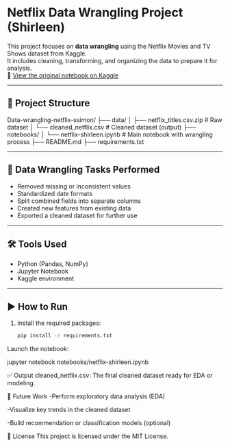 # Netflix Data Wrangling Project (Shirleen)

This project focuses on **data wrangling** using the Netflix Movies and TV Shows dataset from Kaggle.  
It includes cleaning, transforming, and organizing the data to prepare it for analysis.  
🔗 [View the original notebook on Kaggle](https://www.kaggle.com/code/shirleensimon/netflix-shirleen)

---

## 📁 Project Structure

Data-wrangling-netflix-ssimon/
├── data/
│   ├── netflix_titles.csv.zip         # Raw dataset
│   └── cleaned_netflix.csv            # Cleaned dataset (output)
├── notebooks/
│   └── netflix-shirleen.ipynb         # Main notebook with wrangling process
├── README.md
├── requirements.txt



---

## 🧹 Data Wrangling Tasks Performed

- Removed missing or inconsistent values
- Standardized date formats
- Split combined fields into separate columns
- Created new features from existing data
- Exported a cleaned dataset for further use

---

## 🛠️ Tools Used

- Python (Pandas, NumPy)
- Jupyter Notebook
- Kaggle environment

---

## ▶️ How to Run

1. Install the required packages:

   ```bash
   pip install -r requirements.txt

Launch the notebook:

jupyter notebook notebooks/netflix-shirleen.ipynb


✅ Output
cleaned_netflix.csv: The final cleaned dataset ready for EDA or modeling.

📌 Future Work
-Perform exploratory data analysis (EDA)

-Visualize key trends in the cleaned dataset

-Build recommendation or classification models (optional)

📜 License
This project is licensed under the MIT License.





